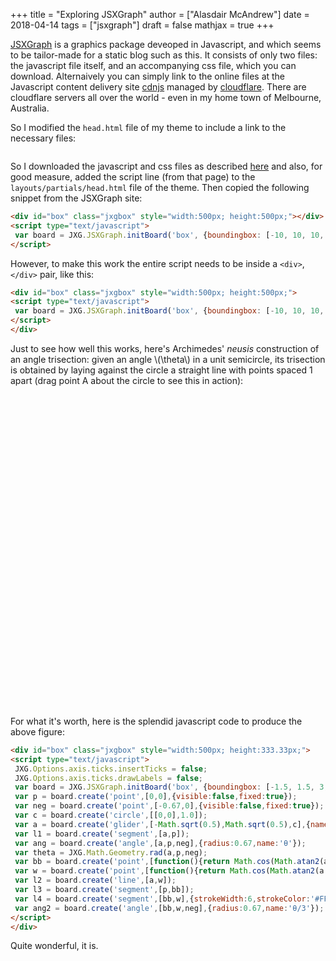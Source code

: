 +++
title = "Exploring JSXGraph"
author = ["Alasdair McAndrew"]
date = 2018-04-14
tags = ["jsxgraph"]
draft = false
mathjax = true
+++

[JSXGraph](<https://jsxgraph.org/wp/index.html>) is a graphics package deveoped in
Javascript, and which seems to be tailor-made for a static blog such as this.
It consists of only two files: the javascript file itself, and an accompanying
css file, which you can download.   Alternaively you can simply link to the
online files at the Javascript content delivery site
[cdnjs](<https://cdnjs.com/about>) managed by
[cloudflare](<https://www.cloudflare.com/>).  There are cloudflare servers all
over the world - even in my home town of Melbourne, Australia.

So I modified the `head.html` file of my theme to include a link to the
necessary files:

```html

```

So I downloaded the javascript and css files as described
[here](<https://jsxgraph.uni-bayreuth.de/wp/download/index.html>)
and also, for good measure, added the script line (from that page) to the
`layouts/partials/head.html` file of the theme.  Then copied the following
snippet from the JSXGraph site:

```html
<div id="box" class="jxgbox" style="width:500px; height:500px;"></div>
<script type="text/javascript">
 var board = JXG.JSXGraph.initBoard('box', {boundingbox: [-10, 10, 10, -10], axis:true});
</script>
```

However, to make this work the entire script needs to be inside a `<div>`,
`</div>` pair, like this:

```html
<div id="box" class="jxgbox" style="width:500px; height:500px;">
<script type="text/javascript">
 var board = JXG.JSXGraph.initBoard('box', {boundingbox: [-10, 10, 10, -10], axis:true});
</script>
</div>
```

Just to see how well this works, here's Archimedes' _neusis_ construction of an
angle trisection: given an angle \\(\theta\\) in a unit semicircle, its trisection is
obtained by laying against the circle a straight line with points spaced 1
apart (drag point A about the circle to see this in action):

<div id="box" class="jxgbox" style="width:750px; height:500px;">
<script type="text/javascript">
 JXG.Options.axis.ticks.insertTicks = false;
 JXG.Options.axis.ticks.drawLabels = false;
 var board = JXG.JSXGraph.initBoard('box', {boundingbox: [-1.5, 1.5, 3, -1.5],axis:true,keepAspectRatio:true});
 var p = board.create('point',[0,0],{visible:false,fixed:true});
 var neg = board.create('point',[-0.67,0],{visible:false,fixed:true});
 var c = board.create('circle',[[0,0],1.0]);
 var a = board.create('glider',[-Math.sqrt(0.5),Math.sqrt(0.5),c],{name:'A'});
 var l1 = board.create('segment',[a,p]);
 var ang = board.create('angle',[a,p,neg],{radius:0.67,name:'θ',type:'sector'});
 var theta = JXG.Math.Geometry.rad(a,p,neg);
 var bb = board.create('point',[
          () => Math.cos(Math.atan2(a.Y(),-a.X())/3),
          () => Math.sin(Math.atan2(a.Y(),-a.X())/3)
          ],{name:'B'});
 var w = board.create('point',[() =>  2*Math.cos(Math.atan2(a.Y(),-a.X())/3),0]);
 var l2 = board.create('line',[a,w]);
 var l3 = board.create('segment',[p,bb]);
 var l4 = board.create('segment',[bb,w],{strokeWidth:6,strokeColor:'#FF0000'});
 var ang2 = board.create('angle',[bb,w,neg],{radius:0.67,name:'θ/3'});
</script>
</div>

For what it's worth, here is the splendid javascript code to produce the above
figure:

```html
<div id="box" class="jxgbox" style="width:500px; height:333.33px;">
<script type="text/javascript">
 JXG.Options.axis.ticks.insertTicks = false;
 JXG.Options.axis.ticks.drawLabels = false;
 var board = JXG.JSXGraph.initBoard('box', {boundingbox: [-1.5, 1.5, 3, -1.5],axis:true});
 var p = board.create('point',[0,0],{visible:false,fixed:true});
 var neg = board.create('point',[-0.67,0],{visible:false,fixed:true});
 var c = board.create('circle',[[0,0],1.0]);
 var a = board.create('glider',[-Math.sqrt(0.5),Math.sqrt(0.5),c],{name:'A'});
 var l1 = board.create('segment',[a,p]);
 var ang = board.create('angle',[a,p,neg],{radius:0.67,name:'θ'});
 var theta = JXG.Math.Geometry.rad(a,p,neg);
 var bb = board.create('point',[function(){return Math.cos(Math.atan2(a.Y(),-a.X())/3);},function(){return Math.sin(Math.atan2(a.Y(),-a.X())/3);}],{name:'B'});
 var w = board.create('point',[function(){return Math.cos(Math.atan2(a.Y(),-a.X())/3)/0.5;},0]);
 var l2 = board.create('line',[a,w]);
 var l3 = board.create('segment',[p,bb]);
 var l4 = board.create('segment',[bb,w],{strokeWidth:6,strokeColor:'#FF0000'});
 var ang2 = board.create('angle',[bb,w,neg],{radius:0.67,name:'θ/3'});
</script>
</div>
```

Quite wonderful, it is.

[//]: # "Exported with love from a post written in Org mode"
[//]: # "- https://github.com/kaushalmodi/ox-hugo"
